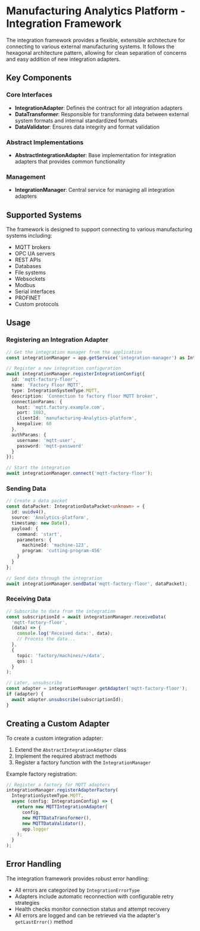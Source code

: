 # Manufacturing Analytics Platform - Integration Framework

The integration framework provides a flexible, extensible architecture for connecting to various external manufacturing systems. It follows the hexagonal architecture pattern, allowing for clean separation of concerns and easy addition of new integration adapters.

## Key Components

### Core Interfaces

- **IntegrationAdapter**: Defines the contract for all integration adapters
- **DataTransformer**: Responsible for transforming data between external system formats and internal standardized formats
- **DataValidator**: Ensures data integrity and format validation

### Abstract Implementations

- **AbstractIntegrationAdapter**: Base implementation for integration adapters that provides common functionality

### Management

- **IntegrationManager**: Central service for managing all integration adapters

## Supported Systems

The framework is designed to support connecting to various manufacturing systems including:

- MQTT brokers
- OPC UA servers
- REST APIs
- Databases
- File systems
- Websockets
- Modbus
- Serial interfaces
- PROFINET
- Custom protocols

## Usage

### Registering an Integration Adapter

```typescript
// Get the integration manager from the application
const integrationManager = app.getService('integration-manager') as IntegrationManager;

// Register a new integration configuration
await integrationManager.registerIntegrationConfig({
  id: 'mqtt-factory-floor',
  name: 'Factory Floor MQTT',
  type: IntegrationSystemType.MQTT,
  description: 'Connection to factory floor MQTT broker',
  connectionParams: {
    host: 'mqtt.factory.example.com',
    port: 1883,
    clientId: 'manufacturing-Analytics-platform',
    keepalive: 60
  },
  authParams: {
    username: 'mqtt-user',
    password: 'mqtt-password'
  }
});

// Start the integration
await integrationManager.connect('mqtt-factory-floor');
```

### Sending Data

```typescript
// Create a data packet
const dataPacket: IntegrationDataPacket<unknown> = {
  id: uuidv4(),
  source: 'Analytics-platform',
  timestamp: new Date(),
  payload: {
    command: 'start',
    parameters: {
      machineId: 'machine-123',
      program: 'cutting-program-456'
    }
  }
};

// Send data through the integration
await integrationManager.sendData('mqtt-factory-floor', dataPacket);
```

### Receiving Data

```typescript
// Subscribe to data from the integration
const subscriptionId = await integrationManager.receiveData(
  'mqtt-factory-floor',
  (data) => {
    console.log('Received data:', data);
    // Process the data...
  },
  {
    topic: 'factory/machines/+/data',
    qos: 1
  }
);

// Later, unsubscribe
const adapter = integrationManager.getAdapter('mqtt-factory-floor');
if (adapter) {
  await adapter.unsubscribe(subscriptionId);
}
```

## Creating a Custom Adapter

To create a custom integration adapter:

1. Extend the `AbstractIntegrationAdapter` class
2. Implement the required abstract methods
3. Register a factory function with the `IntegrationManager`

Example factory registration:

```typescript
// Register a factory for MQTT adapters
integrationManager.registerAdapterFactory(
  IntegrationSystemType.MQTT,
  async (config: IntegrationConfig) => {
    return new MQTTIntegrationAdapter(
      config,
      new MQTTDataTransformer(),
      new MQTTDataValidator(),
      app.logger
    );
  }
);
```

## Error Handling

The integration framework provides robust error handling:

- All errors are categorized by `IntegrationErrorType`
- Adapters include automatic reconnection with configurable retry strategies
- Health checks monitor connection status and attempt recovery
- All errors are logged and can be retrieved via the adapter's `getLastError()` method